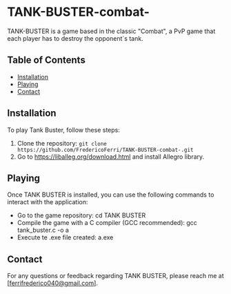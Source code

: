 # TANK-BUSTER-combat-

TANK-BUSTER is a game based in the classic "Combat", a PvP game that each player has to destroy the opponent`s tank.

## Table of Contents

- [Installation](#installation)
- [Playing](#Playing)
- [Contact](#contact)

## Installation

To play Tank Buster, follow these steps:

1. Clone the repository: `git clone https://github.com/FredericoFerri/TANK-BUSTER-combat-.git`
2. Go to https://liballeg.org/download.html and install Allegro library.

## Playing

Once TANK BUSTER is installed, you can use the following commands to interact with the application:

- Go to the game repository: cd TANK BUSTER
- Compile the game with a C compiler (GCC recommended): gcc tank_buster.c -o a
- Execute te .exe file created: a.exe

## Contact

For any questions or feedback regarding TANK BUSTER, please reach me at [ferrifrederico040@gmail.com]. 
